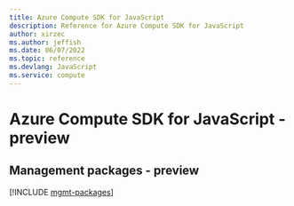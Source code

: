 ```yaml
---
title: Azure Compute SDK for JavaScript
description: Reference for Azure Compute SDK for JavaScript
author: xirzec
ms.author: jeffish
ms.date: 06/07/2022
ms.topic: reference
ms.devlang: JavaScript
ms.service: compute
---
```

# Azure Compute SDK for JavaScript - preview
## Management packages - preview
[!INCLUDE [mgmt-packages](compute-mgmt-index.md)]
